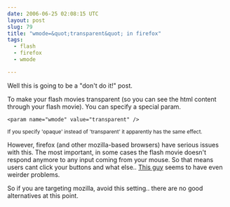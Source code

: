 ```yaml
---
date: 2006-06-25 02:08:15 UTC
layout: post
slug: 79
title: "wmode=&quot;transparent&quot; in firefox"
tags:
  - flash
  - firefox
  - wmode

---
```

<p>Well this is going to be a "don't do it!" post.</p>

<p>To make your flash movies transparent (so you can see the html content through your flash movie). You can specify a special param.</p> 

```
<param name="wmode" value="transparent" />

```

<p><small>If you specify 'opaque' instead of 'transparent' it apparently has the same effect.</small></p>

<p>However, firefox (and other mozilla-based browsers) have serious issues with this. The most important, in some cases the flash movie doesn't respond anymore to any input coming from your mouse. So that means users cant click your buttons and what else.. <a href="http://blog.scottgmorgan.com/php/default.php?topicID=170&amp;contentID=739&amp;#114">This guy</a> seems to have even weirder problems.</p>

<p>So if you are targeting mozilla, avoid this setting.. there are no good alternatives at this point.</p>
